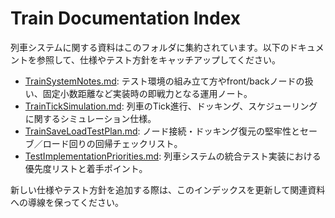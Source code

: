 # Train Documentation Index

列車システムに関する資料はこのフォルダに集約されています。以下のドキュメントを参照して、仕様やテスト方針をキャッチアップしてください。

- [TrainSystemNotes.md](TrainSystemNotes.md): テスト環境の組み立て方やfront/backノードの扱い、固定小数距離など実装時の即戦力となる運用ノート。
- [TrainTickSimulation.md](TrainTickSimulation.md): 列車のTick進行、ドッキング、スケジューリングに関するシミュレーション仕様。
- [TrainSaveLoadTestPlan.md](TrainSaveLoadTestPlan.md): ノード接続・ドッキング復元の堅牢性とセーブ／ロード回りの回帰チェックリスト。
- [TestImplementationPriorities.md](TestImplementationPriorities.md): 列車システムの統合テスト実装における優先度リストと着手ポイント。

新しい仕様やテスト方針を追加する際は、このインデックスを更新して関連資料への導線を保ってください。
